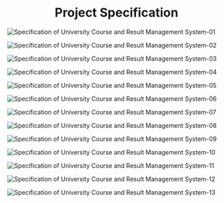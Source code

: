 <div align="center">
  
# Project Specification

</div>

![Specification of University Course and Result Management System-01](https://user-images.githubusercontent.com/32363317/91577081-0d781480-e96a-11ea-9150-9d2910557dc4.png)

![Specification of University Course and Result Management System-02](https://user-images.githubusercontent.com/32363317/91577149-22ed3e80-e96a-11ea-9892-66e0c50e1bd4.png)

![Specification of University Course and Result Management System-03](https://user-images.githubusercontent.com/32363317/91577181-2aace300-e96a-11ea-85fd-02e2586cc697.png)

![Specification of University Course and Result Management System-04](https://user-images.githubusercontent.com/32363317/91577203-326c8780-e96a-11ea-809a-1ee1f5cda1d7.png)

![Specification of University Course and Result Management System-05](https://user-images.githubusercontent.com/32363317/91577236-3e584980-e96a-11ea-9a76-cc6fc2b0d166.png)

![Specification of University Course and Result Management System-06](https://user-images.githubusercontent.com/32363317/91577273-4adca200-e96a-11ea-8a88-53a1691d3d80.png)

![Specification of University Course and Result Management System-07](https://user-images.githubusercontent.com/32363317/91577295-5203b000-e96a-11ea-9b41-1a45f01103de.png)

![Specification of University Course and Result Management System-08](https://user-images.githubusercontent.com/32363317/91577318-58922780-e96a-11ea-99e3-f790cd7b3c01.png)

![Specification of University Course and Result Management System-09](https://user-images.githubusercontent.com/32363317/91577342-6051cc00-e96a-11ea-8856-a79455b13d89.png)

![Specification of University Course and Result Management System-10](https://user-images.githubusercontent.com/32363317/91577368-68aa0700-e96a-11ea-8568-607cdf93e7d2.png)

![Specification of University Course and Result Management System-11](https://user-images.githubusercontent.com/32363317/91577390-6f387e80-e96a-11ea-8703-92026abbaf93.png)

![Specification of University Course and Result Management System-12](https://user-images.githubusercontent.com/32363317/91577410-765f8c80-e96a-11ea-9420-1692b76db353.png)

![Specification of University Course and Result Management System-13](https://user-images.githubusercontent.com/32363317/91577432-7f505e00-e96a-11ea-8ad2-54ddf80930c4.png)
